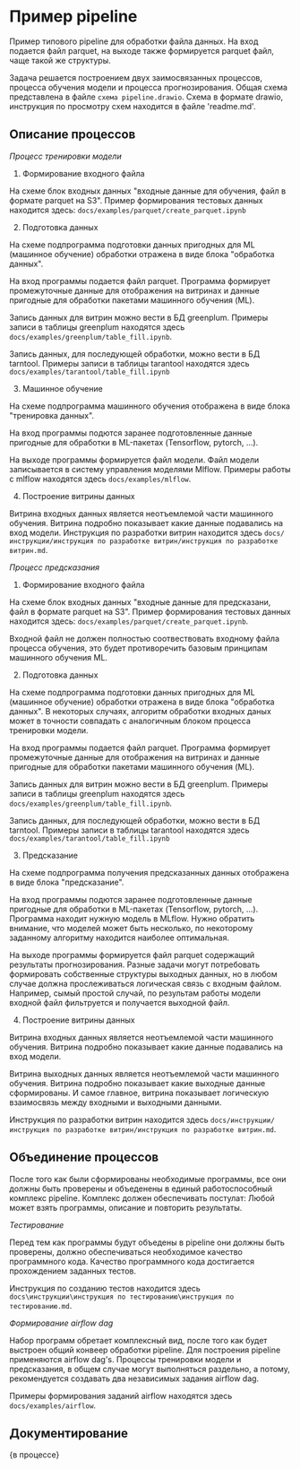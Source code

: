 # Пример pipeline

Пример типового pipeline для обработки файла данных. На вход подается файл parquet, на выходе также формируется parquet файл, чаще такой же структуры.

Задача решается построением двух заимосвязанных процессов, процесса обучения модели и процесса прогнозирования. Общая схема представлена в файле `схема pipeline.drawio`. Схема в формате drawio, инструкция по просмотру схем находится в файле 'readme.md'.

## Описание процессов

*Процесс тренировки модели*

1. Формирование входного файла 

На схеме блок входных данных "входные данные для обучения, файл в формате parquet на S3". Пример формирования тестовых данных находится здесь: `docs/examples/parquet/create_parquet.ipynb`

2. Подготовка данных

На схеме подпрограмма подготовки данных пригодных для ML (машинное обучение) обработки отражена в виде блока "обработка данных". 

На вход программы подается файл parquet. Программа формирует промежуточные данные для отображения на витринах и данные пригодные для обработки пакетами машинного обучения (ML).

Запись данных для витрин можно вести в БД greenplum. Примеры записи в таблицы greenplum находятся здесь `docs/examples/greenplum/table_fill.ipynb`.

Запись данных, для последующей обработки, можно вести в БД tarntool. Примеры записи в таблицы tarantool находятся здесь `docs/examples/tarantool/table_fill.ipynb`

3. Машинное обучение

На схеме подпрограмма машинного обучения отображена в виде блока "тренировка данных".

На вход программы подются заранее подготовленные данные пригодные для обработки в ML-пакетах (Tensorflow, pytorch, ...). 

На выходе программы формируется файл модели. Файл модели записывается в систему управления моделями Mlflow. Примеры работы с mlflow находятся здесь `docs/examples/mlflow`.

4. Построение витрины данных

Витрина входных данных является неотъемлемой части машинного обучения. Витрина подробно показывает какие данные подавались на вход модели. Инструкция по разработки витрин находится здесь `docs/инструкции/инструкция по разработке витрин/инструкция по разработке витрин.md`.

*Процесс предсказания*

1. Формирование входного файла 

На схеме блок входных данных "входные данные для предсказани, файл в формате parquet на S3". Пример формирования тестовых данных находится здесь: `docs/examples/parquet/create_parquet.ipynb`.

Входной файл не должен полностью соотвествовать входному файла процесса обучения, это будет противоречить базовым принципам машинного обучения ML.

2. Подготовка данных

На схеме подпрограмма подготовки данных пригодных для ML (машинное обучение) обработки отражена в виде блока "обработка данных". В некоторых случаях, алгоритм обработки входных даных может в точности совпадать с аналогичным блоком процесса тренировки модели.

На вход программы подается файл parquet. Программа формирует промежуточные данные для отображения на витринах и данные пригодные для обработки пакетами машинного обучения (ML).

Запись данных для витрин можно вести в БД greenplum. Примеры записи в таблицы greenplum находятся здесь `docs/examples/greenplum/table_fill.ipynb`.

Запись данных, для последующей обработки, можно вести в БД tarntool. Примеры записи в таблицы tarantool находятся здесь `docs/examples/tarantool/table_fill.ipynb`

3. Предсказание

На схеме подпрограмма получения предсказанных данных отображена в виде блока "предсказание".

На вход программы подются заранее подготовленные данные пригодные для обработки в ML-пакетах (Tensorflow, pytorch, ...).  Программа находит нужную модель в MLflow. Нужно обратить внимание, что моделей может быть несколько, по некоторому заданному алгоритму находится наиболее оптимальная.

На выходе программы формируется файл parquet содержащий результаты прогнозирования. Разные задачи могут потребовать формировать собственные структуры выходных данных, но в любом случае должна прослеживаться логическая связь с входным файлом. Например, сымый простой случай, по результам работы модели входной файл фильтруется и получается выходной файл.

4. Построение витрины данных

Витрина входных данных является неотъемлемой части машинного обучения. Витрина подробно показывает какие данные подавались на вход модели.

Витрина выходных данных является неотъемлемой части машинного обучения. Витрина подробно показывает какие выходные данные сформированы. И самое главное, витрина показывает логическую взаимосвязь между входными и выходными данными.

 Инструкция по разработки витрин находится здесь `docs/инструкции/инструкция по разработке витрин/инструкция по разработке витрин.md`.


## Объединение процессов

После того как были сформированы необходимые программы, все они должны быть проверены и объеденены в единый работоспособный комплекс pipeline. Комплекс должен обеспечивать постулат: Любой может взять программы, описание и повторить результаты.

*Тестирование*

Перед тем как программы будут объедены в pipeline они должны быть проверены, должно обеспечиваться необходимое качество программного кода. Качество программного кода достигается прохождением заданных тестов.

Инструкция по созданию тестов находится здесь `docs\инструкции\инструкция по тестированию\инструкция по тестированию.md`.

*Формирование airflow dag*

Набор программ обретает комплексный вид, после того как будет выстроен общий конвеер обработки pipeline. Для построения pipeline применяются airflow dag's. Процессы тренировки модели и предсказания, в общем случае могут выполняться раздельно, а потому, рекомендуется создавать два независимых задания airflow dag.

Примеры формирования заданий airflow находятся здесь `docs/examples/airflow`.

## Документирование

{в процессе}

